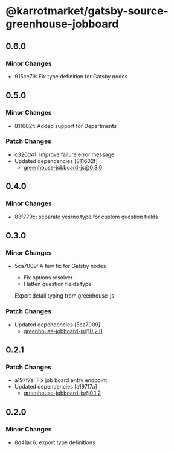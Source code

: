 # @karrotmarket/gatsby-source-greenhouse-jobboard

## 0.6.0

### Minor Changes

- 915ce79: Fix type definition for Gatsby nodes

## 0.5.0

### Minor Changes

- 811602f: Added support for Departments

### Patch Changes

- c320d41: Improve failure error message
- Updated dependencies [811602f]
  - greenhouse-jobboard-js@0.3.0

## 0.4.0

### Minor Changes

- 83f779c: separate yes/no type for custom question fields

## 0.3.0

### Minor Changes

- 5ca7009: A few fix for Gatsby nodes

  - Fix options resolver
  - Flatten question fields type

  Export detail typing from greenhouse-js

### Patch Changes

- Updated dependencies [5ca7009]
  - greenhouse-jobboard-js@0.2.0

## 0.2.1

### Patch Changes

- a197f7a: Fix job board entry endpoint
- Updated dependencies [a197f7a]
  - greenhouse-jobboard-js@0.1.2

## 0.2.0

### Minor Changes

- 8d41ac6: export type definitions
